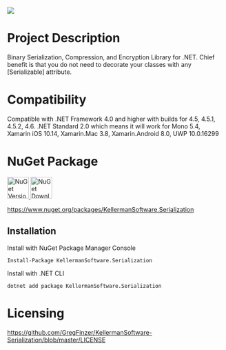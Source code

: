 [<img src="https://github.com/GregFinzer/comparenetobjects/blob/master/logo.png">](http://www.kellermansoftware.com)

# Project Description
Binary Serialization, Compression, and Encryption Library for .NET.  Chief benefit is that you do not need to decorate your classes with any [Serializable] attribute.  

# Compatibility
Compatible with .NET Framework 4.0 and higher with builds for 4.5, 4.5.1, 4.5.2, 4.6.  .NET Standard 2.0 which means it will work for Mono 5.4, Xamarin iOS 10.14, Xamarin.Mac 3.8, Xamarin.Android 8.0, UWP 10.0.16299

# NuGet Package
<a href="https://www.nuget.org/packages/KellermanSoftware.Serialization">
  <img src="http://img.shields.io/nuget/v/KellermanSoftware.Serialization.svg" alt="NuGet Version" height="50">
</a>

<a href="https://www.nuget.org/packages/KellermanSoftware.Serialization">
  <img src="https://img.shields.io/nuget/dt/KellermanSoftware.Serialization.svg" alt="NuGet Downloads" height="50">
</a>

https://www.nuget.org/packages/KellermanSoftware.Serialization

## Installation

Install with NuGet Package Manager Console
```
Install-Package KellermanSoftware.Serialization
```

Install with .NET CLI
```
dotnet add package KellermanSoftware.Serialization
```

# Licensing
https://github.com/GregFinzer/KellermanSoftware-Serialization/blob/master/LICENSE
